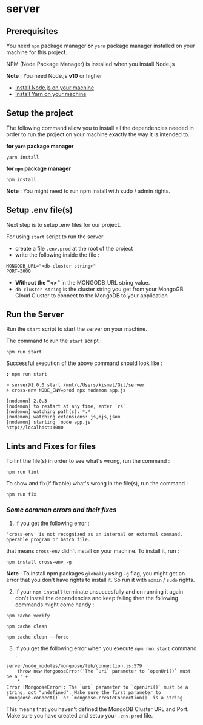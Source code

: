 # server

## Prerequisites

You need `npm` package manager **or** `yarn` package manager installed on your machine for this project.

NPM (Node Package Manager) is installed when you install Node.js

**Note** : You need Node.js **v10** or higher

-   [Install Node.js on your machine](https://nodejs.org/en/download/)
-   [Install Yarn on your machine](https://classic.yarnpkg.com/en/docs/install)

## Setup the project

The following command allow you to install all the dependencies needed in order to run the project on your machine exactly the way it is intended to.

**for `yarn` package manager**

```
yarn install
```

**for `npm` package manager**

```
npm install
```

**Note** : You might need to run npm install with sudo / admin rights.

## Setup .env file(s)

Next step is to setup .env files for our project.

For using `start` script to run the server

-   create a file `.env.prod` at the root of the project
-   write the following inside the file :

```
MONGODB_URL="<db-cluster string>"
PORT=3000
```

-   **Without the "<>"** in the MONGODB_URL string value.
-   `db-cluster-string` is the cluster string you get from your MongoGB Cloud Cluster to connect to the MongoDB to your application

## Run the Server

Run the `start` script to start the server on your machine.

The command to run the `start` script :

```
npm run start
```

Successful execution of the above command should look like :

```
❯ npm run start

> server@1.0.0 start /mnt/c/Users/kismet/Git/server
> cross-env NODE_ENV=prod npx nodemon app.js

[nodemon] 2.0.3
[nodemon] to restart at any time, enter `rs`
[nodemon] watching path(s): *.*
[nodemon] watching extensions: js,mjs,json
[nodemon] starting `node app.js`
http://localhost:3000
```

## Lints and Fixes for files

To lint the file(s) in order to see what's wrong, run the command :

```
npm run lint
```

To show and fix(if fixable) what's wrong in the file(s), run the command :

```
npm run fix
```

### **_Some common errors and their fixes_**

1. If you get the following error :

```
'cross-env' is not recognized as an internal or external command,
operable program or batch file.
```

that means `cross-env` didn't install on your machine. To install it, run :

```
npm install cross-env -g
```

**Note** : To install npm packages `globally` using `-g` flag, you might get an error that you don't have rights to install it. So run it with `admin` / `sudo` rights.

2.  If your `npm install` terminate unsuccesfully and on running it again don't install the dependencies and keep failing then the following commands might come handy :

`npm cache verify`

`npm cache clean`

`npm cache clean --force`

3. If you get the following error when you execute `npm run start` command :

```
server/node_modules/mongoose/lib/connection.js:579
    throw new MongooseError('The `uri` parameter to `openUri()` must be a ' +
    ^
Error [MongooseError]: The `uri` parameter to `openUri()` must be a string, got "undefined". Make sure the first parameter to `mongoose.connect()` or `mongoose.createConnection()` is a string.
```

This means that you haven't defined the MongoDB Cluster URL and Port. Make sure you have created and setup your `.env.prod` file.

